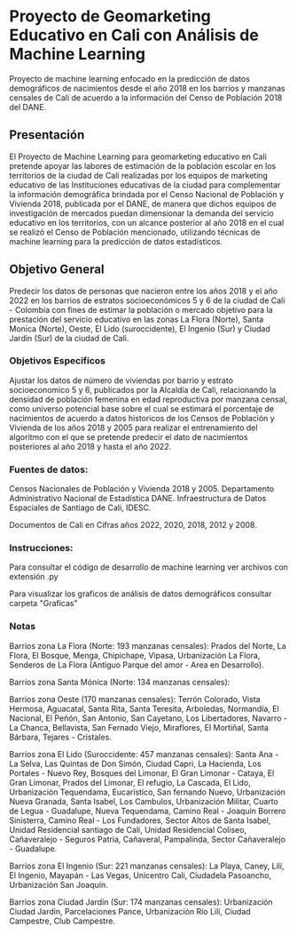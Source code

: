 ﻿# Proyecto de Geomarketing Educativo en Cali con Análisis de Machine Learning
Proyecto de machine learning enfocado en la predicción de datos demográficos de nacimientos desde el año 2018 en los barrios y manzanas censales de Cali de acuerdo a la información del Censo de Población 2018 del DANE.
## Presentación
El Proyecto de Machine Learning para geomarketing educativo en Cali pretende apoyar las labores de estimación de la población escolar en los territorios de la ciudad de Cali realizadas por los equipos de marketing educativo de las Instituciones educativas de la ciudad para complementar la información demográfica brindada por el Censo Nacional de Población y Vivienda 2018, publicada por el DANE, de manera que dichos equipos de investigación de mercados puedan dimensionar la demanda del servicio educativo en los territorios, con un alcance posterior al año 2018 en el cual se realizó el Censo de Población mencionado, utilizando técnicas de machine learning para la predicción de datos estadísticos. 
## Objetivo General
Predecir los datos de personas que nacieron entre los años 2018 y el año 2022 en los barrios de estratos socioeconómicos 5 y 6 de la ciudad de Cali - Colombia con fines de estimar la población o mercado objetivo para la prestación del servicio educativo en las zonas La Flora (Norte), Santa Monica (Norte), Oeste, El Lido (suroccidente), El Ingenio (Sur) y Ciudad Jardin (Sur) de la ciudad de Cali.
### Objetivos Especificos
Ajustar los datos de número de viviendas por barrio y estrato socioeconomico 5 y 6, publicados por la Alcaldía de Cali, relacionando la densidad de población femenina en edad reproductiva por manzana censal, como universo potencial base sobre el cual se estimará el porcentaje de nacimientos de acuerdo a datos historicos de los Censos de Población y Vivienda de los años 2018 y 2005 para realizar el entrenamiento del algoritmo con el que se pretende predecir el dato de nacimientos posteriores al año 2018 y hasta el año 2022.
### Fuentes de datos:
Censos Nacionales de Población y Vivienda 2018 y 2005. Departamento Administrativo Nacional de Estadística DANE.
Infraestructura de Datos Espaciales de Santiago de Cali, IDESC.

Documentos de Cali en Cifras años 2022, 2020, 2018, 2012 y 2008.
### Instrucciones:
Para consultar el código de desarrollo de machine learning ver archivos con extensión .py

Para visualizar los graficos de análisis de datos demográficos consultar carpeta "Graficas"


### Notas

Barrios zona La Flora (Norte: 193 manzanas censales): Prados del Norte, La Flora, El Bosque, Menga, Chipichape, Vipasa, Urbanización La Flora, Senderos de La Flora (Antiguo Parque del amor - Area en Desarrollo).

Barrios zona Santa Mónica (Norte: 134 manzanas censales):

Barrios zona Oeste (170 manzanas censales): Terrón Colorado, Vista Hermosa, Aguacatal, Santa Rita, Santa Teresita, Arboledas, Normandía, El Nacional, El Peñón, San Antonio, San Cayetano, Los Libertadores, Navarro - La Chanca, Bellavista, San Fernado Viejo, Miraflores, El Mortiñal, Santa Bárbara, Tejares - Cristales.

Barrios zona El Lido (Suroccidente: 457 manzanas censales): Santa Ana - La Selva, Las Quintas de Don Simón, Ciudad Capri, La Hacienda, Los Portales - Nuevo Rey, Bosques del Limonar, El Gran Limonar - Cataya, El Gran Limonar, Prados del Limonar, El refugio, La Cascada, El Lido, Urbanización Tequendama, Eucarístico, San fernando Nuevo, Urbanización Nueva Granada, Santa Isabel, Los Cambulos, Urbanización Militar, Cuarto de Legua - Guadalupe, Nueva Tequendama, Camino Real - Joaquin Borrero Sinisterra, Camino Real - Los Fundadores, Sector Altos de Santa Isabel, Unidad Residencial santiago de Cali, Unidad Residencial Coliseo, Cañaveralejo - Seguros Patria, Cañaveral, Pampalinda, Sector Cañaveralejo - Guadalupe.

Barrios zona El Ingenio (Sur: 221 manzanas censales): La Playa, Caney, Lilí, El Ingenio, Mayapán - Las Vegas, Unicentro Cali, Ciudadela Pasoancho, Urbanización San Joaquín.

Barrios zona Ciudad Jardín (Sur: 174 manzanas censales): Urbanización Ciudad Jardín, Parcelaciones Pance, Urbanización Río Lilí, Ciudad Campestre, Club Campestre.



